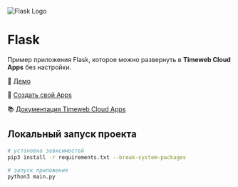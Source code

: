 ![Flask Logo](https://st.timeweb.com/cloud-static/apps-logo/flask.svg)

# Flask

Пример приложения Flask, которое можно развернуть в **Timeweb Cloud Apps** без настройки.

:tada: [Демо](https://timeweb-cloud-app-example-flask-c349.twc1.net)

:rocket: [Создать свой Apps](https://timeweb.cloud/my/apps/create)

:books: [Документация Timeweb Cloud Apps](https://timeweb.cloud/docs/apps)

## <a name="dev"></a>Локальный запуск проекта

```bash
# установка зависимостей
pip3 install -r requirements.txt --break-system-packages

# запуск приложения
python3 main.py
```
